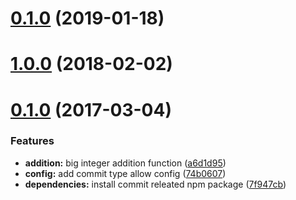 <a name="0.1.0"></a>
# [0.1.0](https://github.com/chendye/git-commit-style-guide/compare/v1.0.0...v0.1.0) (2019-01-18)



<a name="1.0.0"></a>
# [1.0.0](https://github.com/chendye/git-commit-style-guide/compare/v0.1.0...v1.0.0) (2018-02-02)



<a name="0.1.0"></a>
# [0.1.0](https://github.com/chendye/git-commit-style-guide/compare/7f947cb...v0.1.0) (2017-03-04)


### Features

* **addition:** big integer addition function ([a6d1d95](https://github.com/chendye/git-commit-style-guide/commit/a6d1d95))
* **config:** add commit type allow config ([74b0607](https://github.com/chendye/git-commit-style-guide/commit/74b0607))
* **dependencies:** install commit releated npm package ([7f947cb](https://github.com/chendye/git-commit-style-guide/commit/7f947cb))



